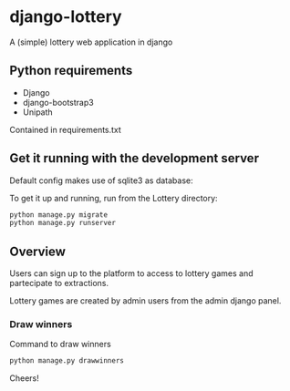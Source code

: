 # django-lottery

A (simple) lottery web application in django

## Python requirements

* Django
* django-bootstrap3
* Unipath

Contained in requirements.txt

## Get it running with the development server

Default config makes use of sqlite3 as database:

To get it up and running, run from the Lottery directory:

``` python
python manage.py migrate
python manage.py runserver
```

## Overview

Users can sign up to the platform to access to lottery games and partecipate to extractions.

Lottery games are created by admin users from the admin django panel.


### Draw winners

Command to draw winners

``` python
python manage.py drawwinners
```

Cheers!